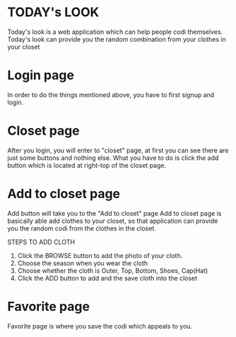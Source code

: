 # TODAY's LOOK
Today's look is a web application which can help people codi themselves.
Today's look can provide you the random combination from your clothes in your closet

# Login page
In order to do the things mentioned above, you have to first signup and login.

# Closet page
After you login, you will enter to "closet" page, at first you can see there are just some buttons and nothing else.
What you have to do is click the add button which is located at right-top of the closet page.

# Add to closet page
Add button will take you to the "Add to closet" page
Add to closet page is basically able add clothes to your closet, so that application can provide you the random codi from the clothes in the closet.

  STEPS TO ADD CLOTH
  1. Click the BROWSE button to add the photo of your cloth.
  2. Choose the season when you wear the cloth
  3. Choose whether the cloth is Outer, Top, Bottom, Shoes, Cap(Hat)
  4. Click the ADD button to add and the save cloth into the closet

# Favorite page
Favorite page is where you save the codi which appeals to you.
 

